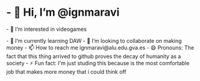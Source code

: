 <h1><b> - 👋 Hi, I’m @ignmaravi</b></h1><p>
<c>- 👀 I’m interested in videogames<p>
- 🌱 I’m currently learning DAW
- 💞️ I’m looking to collaborate on making money
- 📫 How to reach me ignmaravi@alu.edu.gva.es
- 😄 Pronouns: The fact that this thing arrived to github proves the decay of humanity as a society
- ⚡ Fun fact: I'm just studing this because is the most comfortable job that makes more money that i could think off
</c>
<!---
ignmaravi/ignmaravi is a ✨ special ✨ repository because its `README.md` (this file) appears on your GitHub profile.
You can click the Preview link to take a look at your changes.
--->
